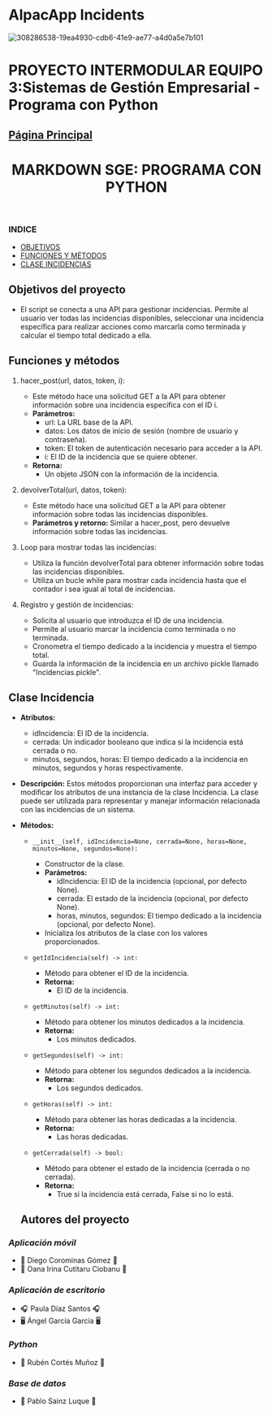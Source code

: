 # AlpacApp Incidents
![308286538-19ea4930-cdb6-41e9-ae77-a4d0a5e7b101](https://github.com/Kangelx/SGE-Proyecto-2024/assets/92815915/876698dc-8b9e-41e2-8f8d-aac22cc78f73)


# PROYECTO INTERMODULAR EQUIPO 3:Sistemas de Gestión Empresarial - Programa con Python
## [Página Principal](https://github.com/Kangelx/Proyecto2024-2025/blob/main/README.md)
</head>
  <body>
    <header class="page-header" role="banner">
      <h1 class="project-name">MARKDOWN SGE: PROGRAMA CON PYTHON</h1>
    </header>
   

<h3 id="indice">INDICE</h3>
    <ul>
      <li><a href="#objetivos">OBJETIVOS</a></li>
      <li><a href="#codigo">FUNCIONES Y MÉTODOS</a></li>
      <li><a href="#clases">CLASE INCIDENCIAS</a></li>
      </ul>
    
    

<div id='objetivos'/>

## Objetivos del proyecto

- El script se conecta a una API para gestionar incidencias. Permite al usuario ver todas las incidencias disponibles, seleccionar una incidencia específica para realizar acciones como marcarla como terminada y calcular el tiempo total dedicado a ella.


<div id='codigo'/>

## Funciones y métodos 
1. hacer_post(url, datos, token, i):
   - Este método hace una solicitud GET a la API para obtener información sobre una incidencia específica con el ID i.
   - **Parámetros:**
     - url: La URL base de la API.
     - datos: Los datos de inicio de sesión (nombre de usuario y contraseña).
     - token: El token de autenticación necesario para acceder a la API.
     - i: El ID de la incidencia que se quiere obtener.
   - **Retorna:**
     - Un objeto JSON con la información de la incidencia.

2. devolverTotal(url, datos, token):
   - Este método hace una solicitud GET a la API para obtener información sobre todas las incidencias disponibles.
   - **Parámetros y retorno:** Similar a hacer_post, pero devuelve información sobre todas las incidencias.

3. Loop para mostrar todas las incidencias:
   - Utiliza la función devolverTotal para obtener información sobre todas las incidencias disponibles.
   - Utiliza un bucle while para mostrar cada incidencia hasta que el contador i sea igual al total de incidencias.

4. Registro y gestión de incidencias:
   - Solicita al usuario que introduzca el ID de una incidencia.
   - Permite al usuario marcar la incidencia como terminada o no terminada.
   - Cronometra el tiempo dedicado a la incidencia y muestra el tiempo total.
   - Guarda la información de la incidencia en un archivo pickle llamado "Incidencias.pickle".


<div id='clases'/>

## Clase Incidencia

- **Atributos:**
  - idIncidencia: El ID de la incidencia.
  - cerrada: Un indicador booleano que indica si la incidencia está cerrada o no.
  - minutos, segundos, horas: El tiempo dedicado a la incidencia en minutos, segundos y horas respectivamente.

- **Descripción:**
  Estos métodos proporcionan una interfaz para acceder y modificar los atributos de una instancia de la clase Incidencia. La clase puede ser utilizada para representar y manejar información relacionada con las incidencias de un sistema.
  
- **Métodos:**
  - `__init__(self, idIncidencia=None, cerrada=None, horas=None, minutos=None, segundos=None):`
    - Constructor de la clase.
    - **Parámetros:**
      - idIncidencia: El ID de la incidencia (opcional, por defecto None).
      - cerrada: El estado de la incidencia (opcional, por defecto None).
      - horas, minutos, segundos: El tiempo dedicado a la incidencia (opcional, por defecto None).
    - Inicializa los atributos de la clase con los valores proporcionados.
    
  - `getIdIncidencia(self) -> int:`
    - Método para obtener el ID de la incidencia.
    - **Retorna:**
      - El ID de la incidencia.
      
  - `getMinutos(self) -> int:`
    - Método para obtener los minutos dedicados a la incidencia.
    - **Retorna:**
      - Los minutos dedicados.
      
  - `getSegundos(self) -> int:`
    - Método para obtener los segundos dedicados a la incidencia.
    - **Retorna:**
      - Los segundos dedicados.
      
  - `getHoras(self) -> int:`
    - Método para obtener las horas dedicadas a la incidencia.
    - **Retorna:**
      - Las horas dedicadas.
      
  - `getCerrada(self) -> bool:`
    - Método para obtener el estado de la incidencia (cerrada o no cerrada).
    - **Retorna:**
      - True si la incidencia está cerrada, False si no lo está.

  ## **Autores del proyecto**
### *Aplicación móvil*
- :iphone: Diego Corominas Gómez :iphone:
- :llama: Oana Irina Cutitaru Ciobanu :llama:

### *Aplicación de escritorio*
- :headphones: Paula Díaz Santos :headphones:
- :desktop_computer: Ángel García García :desktop_computer:

### *Python*
- :snake: Rubén Cortés Muñoz :snake:

### *Base de datos*
- :file_folder: Pablo Sainz Luque :file_folder:
